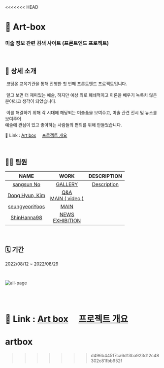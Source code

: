 <<<<<<< HEAD
# 🎨 Art-box

### 미술 정보 관련 검색 사이트 (프론트엔드 프로젝트)

<br/>

## 🔬 상세 소개  
&nbsp;코딩온 교육기관을 통해 진행한 첫 번째 프론트엔드 프로젝트입니다.  
<br />
&nbsp;알고 보면 더 재미있는 예술, 하지만 예상 외로 폐쇄적이고 이론을 배우기 녹록치 않은 분야라고 생각이 되었습니다.  
<br/>
&nbsp;이를 해결하기 위해 각 시대에 해당되는 미술품을 보여주고, 미술 관련 전시 및 뉴스를 보여주어   
예술에 관심이 있고 좋아하는 사람들의 편의를 위해 만들었습니다.

🔗 Link : [Art box](http://118.67.142.110:8000/) &nbsp;&nbsp;&nbsp;
[프로젝트 개요](https://sangsunno.github.io/art%20box/art-box-1-%EA%B0%9C%EC%9A%94/ "프로젝트 개요")

<br/>

## 💁🏻 팀원  

|NAME|WORK|DESCRIPTION|
|:---:|:---:|:---:|
|[sangsun No](https://github.com/sangsunNo "sangsun No")|[GALLERY](http://118.67.142.110:8000/show_data "GALLERY")|[Description](https://sangsunno.github.io/categories/artbox "Description")|
|[Dong Hyun, Kim](https://github.com/GarlicScent "Dong Hyun, Kim")|[Q&A](http://118.67.142.110:8000/inquery "Q&A") <br/> [MAIN ( video )](http://118.67.142.110:8000/ "MAIN ( video )")||
|[seungyeonYoos](https://github.com/seungyeonYoos "seungyeonYoos")|[MAIN](http://118.67.142.110:8000/ "MAIN ")||
|[ShinHanna98](https://github.com/ShinHanna98 "ShinHanna98")|[NEWS](http://118.67.142.110:8000/news_page "NEWS") <br/> [EXHIBITION](http://118.67.142.110:8000/exhibition "EXHIBITION")||
<br/>

## 🗓 기간  
2022/08/12 ~ 2022/08/29  

<br/>

![all-page](https://user-images.githubusercontent.com/26360179/195307262-9760a556-265d-40f5-a446-02e9b2293ac4.gif)

<br/><br/>

🔗 Link : [Art box](http://101.101.219.234:8000/) &nbsp;&nbsp;&nbsp;
[프로젝트 개요](https://sangsunno.github.io/art%20box/art-box-1-%EA%B0%9C%EC%9A%94/ "프로젝트 개요")
=======
# artbox
>>>>>>> d496b44517ca6d13ba923d12c48302c81fbb952f
